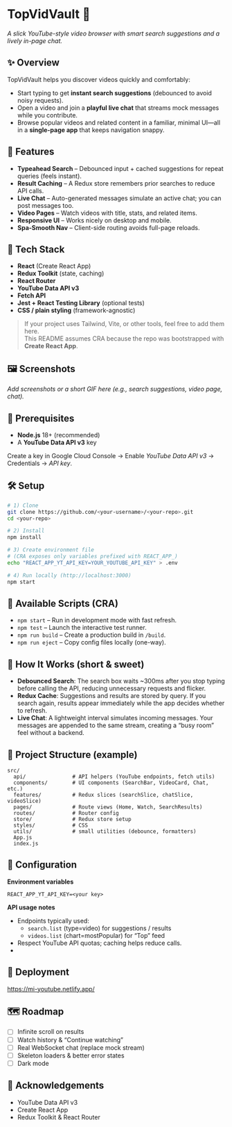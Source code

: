 # TopVidVault 🎥

*A slick YouTube-style video browser with smart search suggestions and a lively in-page chat.*

## ✨ Overview
TopVidVault helps you discover videos quickly and comfortably:

- Start typing to get **instant search suggestions** (debounced to avoid noisy requests).
- Open a video and join a **playful live chat** that streams mock messages while you contribute.
- Browse popular videos and related content in a familiar, minimal UI—all in a **single-page app** that keeps navigation snappy.

## 🚀 Features
- **Typeahead Search** – Debounced input + cached suggestions for repeat queries (feels instant).
- **Result Caching** – A Redux store remembers prior searches to reduce API calls.
- **Live Chat** – Auto-generated messages simulate an active chat; you can post messages too.
- **Video Pages** – Watch videos with title, stats, and related items.
- **Responsive UI** – Works nicely on desktop and mobile.
- **Spa-Smooth Nav** – Client-side routing avoids full-page reloads.

## 🧰 Tech Stack
- **React** (Create React App)
- **Redux Toolkit** (state, caching)
- **React Router**
- **YouTube Data API v3**
- **Fetch API**
- **Jest + React Testing Library** (optional tests)
- **CSS / plain styling** (framework-agnostic)

> If your project uses Tailwind, Vite, or other tools, feel free to add them here.  
> This README assumes CRA because the repo was bootstrapped with **Create React App**.

## 🖼️ Screenshots
_Add screenshots or a short GIF here (e.g., search suggestions, video page, chat)._

## 🔑 Prerequisites
- **Node.js** 18+ (recommended)
- A **YouTube Data API v3** key

Create a key in Google Cloud Console → Enable *YouTube Data API v3* → Credentials → *API key*.

## 🛠️ Setup
```bash
# 1) Clone
git clone https://github.com/<your-username>/<your-repo>.git
cd <your-repo>

# 2) Install
npm install

# 3) Create environment file
# (CRA exposes only variables prefixed with REACT_APP_)
echo "REACT_APP_YT_API_KEY=YOUR_YOUTUBE_API_KEY" > .env

# 4) Run locally (http://localhost:3000)
npm start
```

## 📜 Available Scripts (CRA)
- `npm start` – Run in development mode with fast refresh.  
- `npm test` – Launch the interactive test runner.  
- `npm run build` – Create a production build in `/build`.  
- `npm run eject` – Copy config files locally (one-way).

## 🧠 How It Works (short & sweet)
- **Debounced Search**: The search box waits ~300ms after you stop typing before calling the API, reducing unnecessary requests and flicker.
- **Redux Cache**: Suggestions and results are stored by query. If you search again, results appear immediately while the app decides whether to refresh.
- **Live Chat**: A lightweight interval simulates incoming messages. Your messages are appended to the same stream, creating a “busy room” feel without a backend.

## 📁 Project Structure (example)
```
src/
  api/               # API helpers (YouTube endpoints, fetch utils)
  components/        # UI components (SearchBar, VideoCard, Chat, etc.)
  features/          # Redux slices (searchSlice, chatSlice, videoSlice)
  pages/             # Route views (Home, Watch, SearchResults)
  routes/            # Router config
  store/             # Redux store setup
  styles/            # CSS
  utils/             # small utilities (debounce, formatters)
  App.js
  index.js
```

## 🔌 Configuration

**Environment variables**
```
REACT_APP_YT_API_KEY=<your key>
```

**API usage notes**
- Endpoints typically used:
  - `search.list` (type=video) for suggestions / results
  - `videos.list` (chart=mostPopular) for “Top” feed
- Respect YouTube API quotas; caching helps reduce calls.
- 

## 🚢 Deployment
https://mi-youtube.netlify.app/

## 🗺️ Roadmap
- [ ] Infinite scroll on results
- [ ] Watch history & “Continue watching”
- [ ] Real WebSocket chat (replace mock stream)
- [ ] Skeleton loaders & better error states
- [ ] Dark mode

## 🙌 Acknowledgements
- YouTube Data API v3
- Create React App
- Redux Toolkit & React Router
